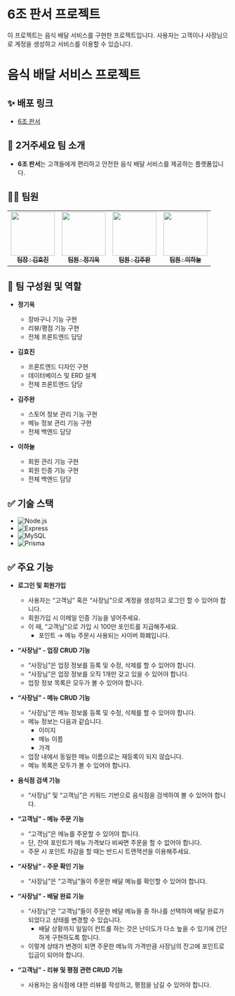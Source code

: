 # 6조 판서 프로젝트

이 프로젝트는 음식 배달 서비스를 구현한 프로젝트입니다. 사용자는 고객이나 사장님으로 계정을 생성하고 서비스를 이용할 수 있습니다.

# 음식 배달 서비스 프로젝트

## ✨ 배포 링크

-   [6조 판서](http://3.36.57.206:3333/) <!-- 배포 링크 추가 -->

## 👋 2거주세요 팀 소개

-   **6조 판서**는 고객들에게 편리하고 안전한 음식 배달 서비스를 제공하는 플랫폼입니다.

## 👨‍💻 팀원

<table>
  <tbody>
    <tr>
      <td align="center"><a href="https://github.com/choisooyoung-dev"><img src="https://avatars.githubusercontent.com/u/108859974?v=4" width="100px;" alt=""/><br /><sub><b> 팀장 : 김효진 </b></sub></a><br /></td>
      <td align="center"><a href=https://github.com/dainK"><img src="https://avatars.githubusercontent.com/u/26786677?v=4" width="100px;" alt=""/><br /><sub><b> 팀원 : 정기욱 </b></sub></a><br /></td>
      <td align="center"><a href="https://github.com/nemo4"><img src="https://avatars.githubusercontent.com/u/25000762?v=4" width="100px;" alt=""/><br /><sub><b> 팀원 : 김주완 </b></sub></a><br /></td>
      <td align="center"><a href="https://github.com/jeongseon0"><img src="https://avatars.githubusercontent.com/u/86090167?v=4" width="100px;" alt=""/><br /><sub><b> 팀원 : 이하늘 </b></sub></a><br /></td>
    </tr>
  </tbody>
</table>

## 👥 팀 구성원 및 역할

-   **정기욱**

    -   장바구니 기능 구현
    -   리뷰/평점 기능 구현
    -   전체 프론트엔드 담당

-   **김효진**

    -   프론트엔드 디자인 구현
    -   데이터베이스 및 ERD 설계
    -   전체 프론트엔드 담당

-   **김주완**

    -   스토어 정보 관리 기능 구현
    -   메뉴 정보 관리 기능 구현
    -   전체 백엔드 담당

-   **이하늘**

    -   회원 관리 기능 구현
    -   회원 인증 기능 구현
    -   전체 백엔드 담당


## ✅ 기술 스택

<!-- 프로젝트에 사용된 기술 스택을 나열 -->

-   ![Node.js](https://img.shields.io/badge/node.js-339933?style=for-the-badge&logo=Node.js&logoColor=white)
-   ![Express](https://img.shields.io/badge/express-000000?style=for-the-badge&logo=express&logoColor=white)
-   ![MySQL](https://img.shields.io/badge/mysql-4479A1?style=for-the-badge&logo=mysql&logoColor=white)
-   ![Prisma](https://img.shields.io/badge/Prisma-2D3748?style=for-the-badge&logo=prisma&logoColor=white)

## ✅ 주요 기능

-   **로그인 및 회원가입**

    -   사용자는 “고객님” 혹은 “사장님”으로 계정을 생성하고 로그인 할 수 있어야 합니다.
    -   회원가입 시 이메일 인증 기능을 넣어주세요.
    -   이 때, “고객님”으로 가입 시 100만 포인트를 지급해주세요.
        -   포인트 → 메뉴 주문시 사용되는 사이버 화폐입니다.

-   **“사장님” - 업장 CRUD 기능**

    -   “사장님”은 업장 정보를 등록 및 수정, 삭제를 할 수 있어야 합니다.
    -   “사장님”은 업장 정보를 오직 1개만 갖고 있을 수 있어야 합니다.
    -   업장 정보 목록은 모두가 볼 수 있어야 합니다.

-   **“사장님” - 메뉴 CRUD 기능**

    -   “사장님”은 메뉴 정보를 등록 및 수정, 삭제를 할 수 있어야 합니다.
    -   메뉴 정보는 다음과 같습니다.
        -   이미지
        -   메뉴 이름
        -   가격
    -   업장 내에서 동일한 메뉴 이름으로는 재등록이 되지 않습니다.
    -   메뉴 목록은 모두가 볼 수 있어야 합니다.

-   **음식점 검색 기능**

    -   “사장님” 및 “고객님”은 키워드 기반으로 음식점을 검색하여 볼 수 있어야 합니다.

-   **“고객님” - 메뉴 주문 기능**

    -   “고객님”은 메뉴를 주문할 수 있어야 합니다.
    -   단, 잔여 포인트가 메뉴 가격보다 비싸면 주문을 할 수 없어야 합니다.
    -   주문 시 포인트 차감을 할 때는 반드시 트랜잭션을 이용해주세요.

-   **“사장님” - 주문 확인 기능**

    -   “사장님”은 “고객님”들이 주문한 배달 메뉴를 확인할 수 있어야 합니다.

-   **“사장님” - 배달 완료 기능**

    -   “사장님”은 “고객님”들이 주문한 배달 메뉴들 중 하나를 선택하여 배달 완료가 되었다고 상태를 변경할 수 있습니다.
        -   배달 상황까지 일일이 컨트롤 하는 것은 난이도가 다소 높을 수 있기에 간단하게 구현하도록 합니다.
    -   이렇게 상태가 변경이 되면 주문한 메뉴의 가격만큼 사장님의 잔고에 포인트로 입금이 되어야 합니다.

-   **“고객님” - 리뷰 및 평점 관련 CRUD 기능**
    -   사용자는 음식점에 대한 리뷰를 작성하고, 평점을 남길 수 있어야 합니다.
